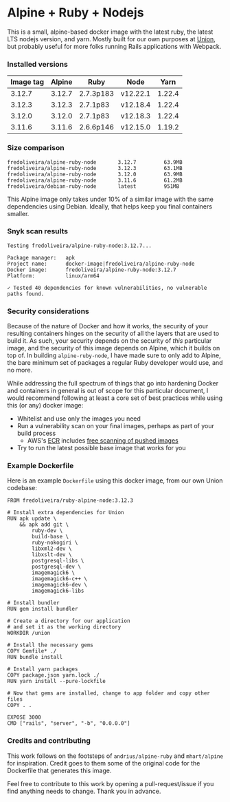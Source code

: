 # Alpine + Ruby + Nodejs

This is a small, alpine-based docker image with the latest ruby, the latest LTS nodejs version, and yarn. Mostly built for our own purposes at [Union](https://union.vc), but probably useful for more folks running Rails applications with Webpack.

### Installed versions

| Image tag | Alpine | Ruby      | Node     | Yarn   |
| --------- | ------ | --------- | -------- | ------ |
| 3.12.7    | 3.12.7 | 2.7.3p183 | v12.22.1 | 1.22.4 |
| 3.12.3    | 3.12.3 | 2.7.1p83  | v12.18.4 | 1.22.4 |
| 3.12.0    | 3.12.0 | 2.7.1p83  | v12.18.3 | 1.22.4 |
| 3.11.6    | 3.11.6 | 2.6.6p146 | v12.15.0 | 1.19.2 |

### Size comparison

```
fredoliveira/alpine-ruby-node       3.12.7         63.9MB
fredoliveira/alpine-ruby-node       3.12.3         63.1MB
fredoliveira/alpine-ruby-node       3.12.0         63.9MB
fredoliveira/alpine-ruby-node       3.11.6         61.2MB
fredoliveira/debian-ruby-node       latest         951MB
```

This Alpine image only takes under 10% of a similar image with the same dependencies using Debian. Ideally, that helps keep you final containers smaller.

### Snyk scan results

```
Testing fredoliveira/alpine-ruby-node:3.12.7...

Package manager:   apk
Project name:      docker-image|fredoliveira/alpine-ruby-node
Docker image:      fredoliveira/alpine-ruby-node:3.12.7
Platform:          linux/arm64

✓ Tested 40 dependencies for known vulnerabilities, no vulnerable paths found.
```

### Security considerations

Because of the nature of Docker and how it works, the security of your resulting containers hinges on the security of all the layers that are used to build it. As such, your security depends on the security of _this_ particular image, and the security of this image depends on Alpine, which it builds on top of. In building `alpine-ruby-node`, I have made sure to only add to Alpine, the bare minimum set of packages a regular Ruby developer would use, and no more.

While addressing the full spectrum of things that go into hardening Docker and containers in general is out of scope for this particular document, I would recommend following at least a core set of best practices while using this (or any) docker image:

- Whitelist and use only the images you need
- Run a vulnerability scan on your final images, perhaps as part of your build process
  - AWS's [ECR](https://docs.aws.amazon.com/AmazonECR/latest/userguide/what-is-ecr.html) includes [free scanning of pushed images](https://docs.aws.amazon.com/AmazonECR/latest/userguide/image-scanning.html)
- Try to run the latest possible base image that works for you

### Example Dockerfile

Here is an example `Dockerfile` using this docker image, from our own Union codebase:

```
FROM fredoliveira/ruby-alpine-node:3.12.3

# Install extra dependencies for Union
RUN apk update \
    && apk add git \
        ruby-dev \
        build-base \
        ruby-nokogiri \
        libxml2-dev \
        libxslt-dev \
        postgresql-libs \
        postgresql-dev \
        imagemagick6 \
        imagemagick6-c++ \
        imagemagick6-dev \
        imagemagick6-libs

# Install bundler
RUN gem install bundler

# Create a directory for our application
# and set it as the working directory
WORKDIR /union

# Install the necessary gems
COPY Gemfile* ./
RUN bundle install

# Install yarn packages
COPY package.json yarn.lock ./
RUN yarn install --pure-lockfile

# Now that gems are installed, change to app folder and copy other files
COPY . .

EXPOSE 3000
CMD ["rails", "server", "-b", "0.0.0.0"]

```

### Credits and contributing

This work follows on the footsteps of `andrius/alpine-ruby` and `mhart/alpine` for inspiration. Credit goes to them some of the original code for the Dockerfile that generates this image.

Feel free to contribute to this work by opening a pull-request/issue if you find anything needs to change. Thank you in advance.
